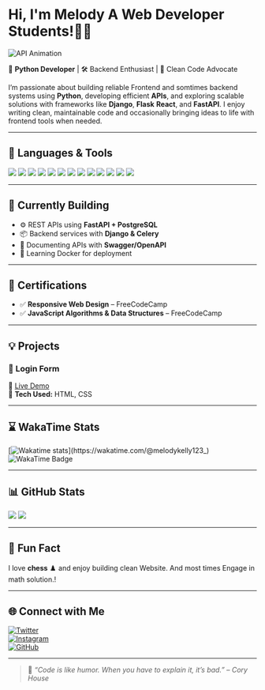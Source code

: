 # Hi, I'm Melody A Web Developer Students!👋🐍  

![API Animation](https://github.com/TAJ2003/TAJ2003/blob/main/api.gif)

🚀 **Python Developer** | 🛠️ Backend Enthusiast | 🌟 Clean Code Advocate  

I’m passionate about building reliable Frontend and somtimes backend systems using **Python**, developing efficient **APIs**, and exploring scalable solutions with frameworks like **Django**, **Flask** **React**, and **FastAPI**. I enjoy writing clean, maintainable code and occasionally bringing ideas to life with frontend tools when needed.

---

## 🧰 Languages & Tools  
<p align="left">
  <img src="https://img.shields.io/badge/JavaScript-F7DF1E?style=for-the-badge&logo=javascript&logoColor=black" />
  <img src="https://img.shields.io/badge/HTML5-E34F26?style=for-the-badge&logo=html5&logoColor=white" />
  <img src="https://img.shields.io/badge/CSS3-1572B6?style=for-the-badge&logo=css3&logoColor=white" />
  <img src="https://img.shields.io/badge/Responsive_Design-%23007ACC.svg?style=for-the-badge&logo=csswizardry&logoColor=white" />
  <img src="https://img.shields.io/badge/Python-3670A0?style=for-the-badge&logo=python&logoColor=ffdd54" />
  <img src="https://img.shields.io/badge/Django-092E20?style=for-the-badge&logo=django&logoColor=white" />
  <img src="https://img.shields.io/badge/FastAPI-009688?style=for-the-badge&logo=fastapi&logoColor=white" />
  <img src="https://img.shields.io/badge/Flask-000000?style=for-the-badge&logo=flask&logoColor=white" />
  <img src="https://img.shields.io/badge/PostgreSQL-4169E1?style=for-the-badge&logo=postgresql&logoColor=white" />
  <img src="https://img.shields.io/badge/SQLite-003B57?style=for-the-badge&logo=sqlite&logoColor=white" />
  <img src="https://img.shields.io/badge/Git-F05032?style=for-the-badge&logo=git&logoColor=white" />
  <img src="https://img.shields.io/badge/Windows-0078D6?style=for-the-badge&logo=windows&logoColor=white" />
  <img src="https://img.shields.io/badge/API-Toolbox-FF6C37?style=for-the-badge&logo=postman&logoColor=white" />
</p>

---

## 🚧 Currently Building  
- ⚙️ REST APIs using **FastAPI + PostgreSQL**
- 📦 Backend services with **Django & Celery**
- 📘 Documenting APIs with **Swagger/OpenAPI**
- 🐳 Learning Docker for deployment

---

## 📜 Certifications  
- ✅ **Responsive Web Design** – FreeCodeCamp  
- ✅ **JavaScript Algorithms & Data Structures** – FreeCodeCamp  

---

## 💡 Projects  
### 🔐 **Login Form**  
🔗 [Live Demo](https://melodykellynwaogu.github.io/login-waddle)  
📌 **Tech Used:** HTML, CSS  



---

## ⌛ WakaTime Stats  
[![Wakatime stats](https://github-readme-stats.vercel.app/api/wakatime?username=melodykelly123_)](https://wakatime.com/@melodykelly123_)  
![WakaTime Badge](https://wakatime.com/badge/user/1ed5c3b1-015d-4589-8d35-3cd9b5db607a.svg)

---

## 📊 GitHub Stats  
<p align="left">
  <img src="https://github-readme-stats.vercel.app/api?username=melodykellynwaogu&show_icons=true&theme=radical" />
  <img src="https://github-readme-stats.vercel.app/api/top-langs/?username=melodykellynwaogu&layout=compact&theme=radical" />
</p>

---

## 🎯 Fun Fact  
I love **chess** ♟️ and enjoy building clean Website. And most times Engage in math solution.!


---

## 🌐 Connect with Me  
[![Twitter](https://img.shields.io/badge/Twitter-%231DA1F2.svg?style=for-the-badge&logo=Twitter&logoColor=white)](https://x.com/MelodyKellyN?t=GZdS81yYSapdjeSD8pB_0w&s=09)  
[![Instagram](https://img.shields.io/badge/Instagram-%23E4405F.svg?style=for-the-badge&logo=instagram&logoColor=white)](https://www.instagram.com/melodykellynwaogu_/profilecard/?igsh=aXNrN3B6Y3MxbWIz)  
[![GitHub](https://img.shields.io/badge/GitHub-%23181717.svg?style=for-the-badge&logo=github&logoColor=white)](https://github.com/melodykellynwaogu)  

---

> 💬 *“Code is like humor. When you have to explain it, it’s bad.” – Cory House*
